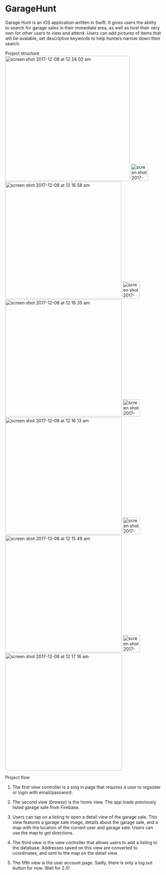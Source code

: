 # GarageHunt

Garage Hunt is an iOS application written in Swift. It gives users the ability to search for garage sales in their immediate
area, as well as host their very own for other users to view and attend. Users can add pictures of items that will be avaiable,
set descriptive keywords to help hunters narrow down their search.

Project structure
<img width="402" alt="screen shot 2017-12-08 at 12 24 02 am" src="https://user-images.githubusercontent.com/29612080/33757354-a28ee76e-dbae-11e7-8d64-649eb44fe43b.png">
<img width="55" alt="screen shot 2017-12-08 at 12 27 32 am" src="https://user-images.githubusercontent.com/29612080/33757360-a5ff6e14-dbae-11e7-958d-8f13567581b4.png">
<img width="375" alt="screen shot 2017-12-08 at 12 16 58 am" src="https://user-images.githubusercontent.com/29612080/33757364-aaadaf20-dbae-11e7-9d1f-7934b94f6eb9.png">
<img width="55" alt="screen shot 2017-12-08 at 12 27 32 am" src="https://user-images.githubusercontent.com/29612080/33757366-ac6422e0-dbae-11e7-9333-8a5619ef9466.png">
<img width="376" alt="screen shot 2017-12-08 at 12 16 35 am" src="https://user-images.githubusercontent.com/29612080/33757371-b311df4c-dbae-11e7-90ea-af414681e3bf.png">
<img width="55" alt="screen shot 2017-12-08 at 12 27 32 am" src="https://user-images.githubusercontent.com/29612080/33757377-b56fe28e-dbae-11e7-8ade-77e3139059c3.png">
<img width="376" alt="screen shot 2017-12-08 at 12 16 13 am" src="https://user-images.githubusercontent.com/29612080/33757395-c67a1360-dbae-11e7-90c9-d98f3066adce.png">
<img width="55" alt="screen shot 2017-12-08 at 12 27 32 am" src="https://user-images.githubusercontent.com/29612080/33757402-cda98d1e-dbae-11e7-9617-882b4e64984a.png">
<img width="376" alt="screen shot 2017-12-08 at 12 15 49 am" src="https://user-images.githubusercontent.com/29612080/33757405-d23daa90-dbae-11e7-8312-c95c0c325aa5.png">
<img width="55" alt="screen shot 2017-12-08 at 12 27 32 am" src="https://user-images.githubusercontent.com/29612080/33757410-d54c0038-dbae-11e7-9883-753c80def04e.png">
<img width="377" alt="screen shot 2017-12-08 at 12 17 16 am" src="https://user-images.githubusercontent.com/29612080/33757415-d9a9d510-dbae-11e7-9673-2ecb3c46d94a.png">


Project flow

1) The first view controller is a sing in page that requires a user to regsister or login with email/password.

2) The second view (*browse*) is the home view. The app loads previously listed garage sale from Firebase. 

3) Users can tap on a listing to open a detail view of the garage sale. This view features a garage sale image, details about 
the garage sale, and a map with the location of the current user and garage sale. Users can use the map to get directions.

4) The third view is the view controller that allows users to add a listing to the database. Addresses saved on this view are
converted to coordinates, and sent to the map on the detail view.

5) The fifth view is the user account page. Sadly, there is only a log out button for now. Wait for 2.0!
